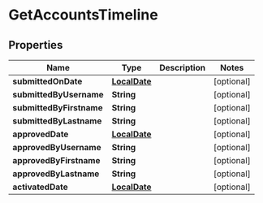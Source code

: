 
# GetAccountsTimeline

## Properties
Name | Type | Description | Notes
------------ | ------------- | ------------- | -------------
**submittedOnDate** | [**LocalDate**](LocalDate.md) |  |  [optional]
**submittedByUsername** | **String** |  |  [optional]
**submittedByFirstname** | **String** |  |  [optional]
**submittedByLastname** | **String** |  |  [optional]
**approvedDate** | [**LocalDate**](LocalDate.md) |  |  [optional]
**approvedByUsername** | **String** |  |  [optional]
**approvedByFirstname** | **String** |  |  [optional]
**approvedByLastname** | **String** |  |  [optional]
**activatedDate** | [**LocalDate**](LocalDate.md) |  |  [optional]



